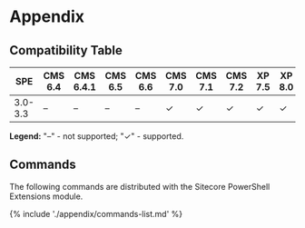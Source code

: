 # Appendix

## Compatibility Table

| SPE  | CMS 6.4 | CMS 6.4.1 | CMS 6.5 | CMS 6.6 | CMS 7.0 | CMS 7.1 | CMS 7.2 | XP 7.5 | XP 8.0 |
| -- | -- | -- | -- | -- | -- | -- | -- | -- | -- |
| 3.0-3.3 | &#8211; | &#8211; | &#8211; | &#8211; | &#x2713; | &#x2713; | &#x2713; | &#x2713; | &#x2713; |

**Legend:** "&#8211;" - not supported; "&#x2713;" - supported.

## Commands
 
The following commands are distributed with the Sitecore PowerShell Extensions module.
 
{% include './appendix/commands-list.md' %}